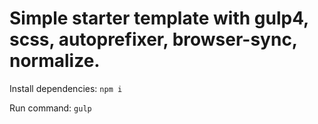# Simple starter template with gulp4, scss, autoprefixer, browser-sync, normalize.

Install dependencies:
`npm i`

Run command:
`gulp`